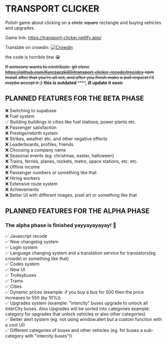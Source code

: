# TRANSPORT CLICKER

Polish game about clicking on a ~~circle~~ ~~square~~ rectangle and buying vehicles and upgrades.

Game link: https://transport-clicker.netlify.app/

Translate on crowdin:
[![Crowdin](https://badges.crowdin.net/transport-clicker/localized.svg)](https://crowdin.com/project/transport-clicker)

the code is horrible btw 😭

~~If someone wants to contribute:~~ 
~~git clone https://github.com/Kurczaczki69/transport-clicker-recode/tree/dev
npm install~~
~~after that you're all set, and after you finish make a pull request I'll _maybe_ accept it ;)~~
**this is outdated ^^^^, ill update it soon**


## PLANNED FEATURES FOR THE BETA PHASE

❌ Switching to supabase\
❌ Fuel system\
✅ Building buildings in cities like fuel stations, power plants etc.\
❌ Passenger satisfaction\
❌ Prestige/rebirth system\
❌ Strikes, weather etc. and other negative effects\
❌ Leaderboards, profiles, friends\
❌ Choosing a company name\
❌ Seasonal events (eg. christmas, easter, halloween)\
❌ Trains, ferries, planes, rockets, metro, space stations, etc. etc.\
❌ Offline income\
❌ Passenger numbers or something like that\
❌ Hiring workers\
❌ Extensive route system\
❌ Achievements\
❌ Better UI with different images, pixel art or something like that 

## PLANNED FEATURES FOR THE ALPHA PHASE
### The alpha phase is finished yayyayayayay! 🎉

✅ Javascript recode\
✅ New changelog system\
✅ Login system\
✅ Language changing system and a translation service for translators(eg. crowdin or something like that)\
✅ Codes system\
✅ New UI\
✅ Trolleybuses\
✅ Trams\
✅ Cities\
✅ Dynamic prices (example: if you buy a bus for 500 then the price increases to 550 (by 10%))\
✅ Upgrades system (example: "intercity" buses upgrade to unlock all InterCity buses. Also Upgrades will be sorted into categories example: category for upgrades that unlock vehicles or also other categories)\
✅ Better alert system (eg. not using window.alert but a custom function with a cool UI)\
✅ Different categories of buses and other vehicles (eg. for buses a sub-category with "intercity buses")\
